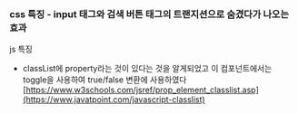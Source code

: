 <H3>css 특징 
- input 태그와 검색 버튼 태그의 트랜지션으로 숨겼다가 나오는 효과</H3>

js 특징 
- classList에 property라는 것이 있다는 것을 알게되었고 이 컴포넌트에서는 toggle을 사용하여 true/false 변환에 사용하였다
[https://www.w3schools.com/jsref/prop_element_classlist.asp](https://www.javatpoint.com/javascript-classlist)
